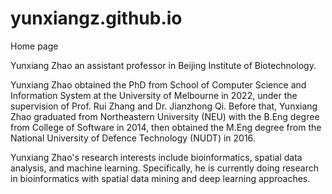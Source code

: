 # yunxiangz.github.io
Home page
<br>

Yunxiang Zhao an assistant professor in Beijing Institute of Biotechnology.
<br>

Yunxiang Zhao obtained the PhD from School of Computer Science and Information System at the University of Melbourne in 2022, under the supervision of Prof. Rui Zhang and Dr. Jianzhong Qi. Before that, Yunxiang Zhao graduated from Northeastern University (NEU) with the B.Eng degree from College of Software in 2014, then obtained the M.Eng degree from the National University of Defence Technology (NUDT) in 2016.
<br>

Yunxiang Zhao's research interests include bioinformatics, spatial data analysis, and machine learning. Specifically, he is currently doing research in bioinformatics with spatial data mining and deep learning approaches.
